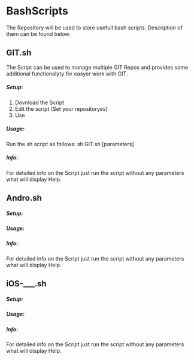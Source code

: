 # BashScripts
The Repository will be used to store usefull bash scripts. 
Description of them can be found below.

## GIT.sh
The Script can be used to manage multiple GIT Repos and provides some additional functionalyty for easyer work with GIT. 
##### Setup:
1. Dovnload the Script
2. Edit the script (Set your repositoryes)
3. Use
##### Usage:
Run the sh script as follows:
sh GIT.sh [parameters]
##### Info: 
For detailed info on the Script just run the script without any parameters what will display Help.

## Andro.sh

##### Setup:
##### Usage:
##### Info: 
For detailed info on the Script just run the script without any parameters what will display Help.

## iOS-___.sh

##### Setup:
##### Usage:
##### Info: 
For detailed info on the Script just run the script without any parameters what will display Help.
